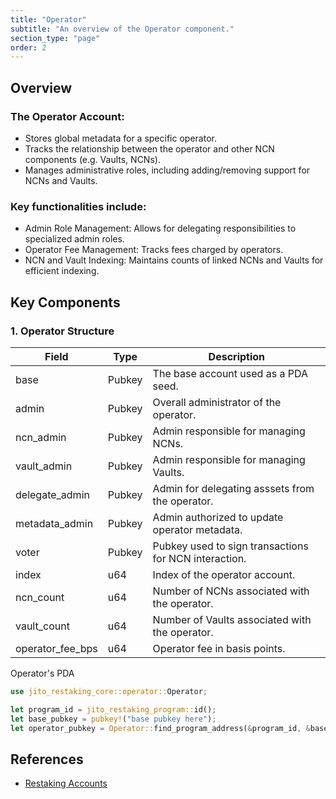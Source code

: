 ```yaml
---
title: "Operator"
subtitle: "An overview of the Operator component."
section_type: "page"
order: 2
---
```


## Overview

### The Operator Account:

- Stores global metadata for a specific operator.
- Tracks the relationship between the operator and other NCN components (e.g. Vaults, NCNs).
- Manages administrative roles, including adding/removing support for NCNs and Vaults.

### Key functionalities include:

- Admin Role Management: Allows for delegating responsibilities to specialized admin roles.
- Operator Fee Management: Tracks fees charged by operators.
- NCN and Vault Indexing: Maintains counts of linked NCNs and Vaults for efficient indexing.

## Key Components

### 1. Operator Structure

| Field               | Type   | Description                                           |
| ------------------- | ------ | ----------------------------------------------------- |
| base                | Pubkey | The base account used as a PDA seed.                  |
| admin               | Pubkey | Overall administrator of the operator.                |
| ncn_admin           | Pubkey | Admin responsible for managing NCNs.                  |
| vault_admin         | Pubkey | Admin responsible for managing Vaults.                |
| delegate_admin      | Pubkey | Admin for delegating asssets from the operator.       |
| metadata_admin      | Pubkey | Admin authorized to update operator metadata.         |
| voter               | Pubkey | Pubkey used to sign transactions for NCN interaction. |
| index               | u64    | Index of the operator account.                        |
| ncn_count           | u64    | Number of NCNs associated with the operator.          |
| vault_count         | u64    | Number of Vaults associated with the operator.        |
| operator_fee_bps    | u64    | Operator fee in basis points.                         |

Operator's PDA

```rust
use jito_restaking_core::operator::Operator;

let program_id = jito_restaking_program::id();
let base_pubkey = pubkey!("base pubkey here");
let operator_pubkey = Operator::find_program_address(&program_id, &base_pubkey).0;
```

## References
- [Restaking Accounts](/restaking/core-concepts/restaking-accounts)
